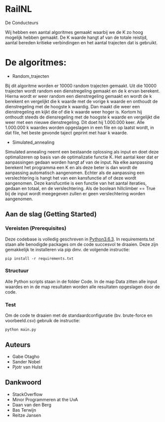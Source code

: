 # RailNL
De Conducteurs

Wij hebben een aantal algoritmes gemaakt waarbij we de K zo hoog mogelijk hebben gemaakt. De K waarde hangt af van de totale reistijd, aantal bereden kritieke verbindingen en het aantal trajecten dat is gebruikt.

# De algoritmes:

- Random_trajecten

Bij dit algoritme worden er 10000 random trajecten gemaakt. Uit die 10000 trajecten wordt random een dienstregeling gemaakt en de k ervan berekent. Hierna wordt er weer random een dienstregeling gemaakt en wordt de k berekent en vergelijkt die k waarde met de vorige k waarde en onthoudt de dienstregeling met de hoogste k waardig. Dan maakt die weer een dienstregeling en kijkt die of die k waarde weer hoger is. Kortom hij onthoudt steeds de diensregeling met de hoogste k waarde en vergelijkt die weer met een nieuwe dienstregeling. Dit doet hij 1.000.000 keer. Alle 1.000.000 k waardes worden opgeslagen in een file en op laatst wordt, in dat file, het beste gevonde taject geprint met haar k waarde.

- Simulated_annealing

Simulated annealing neemt een bestaande oplossing als input en doet deze optimalizeren op basis van de optimalizatie functie K. Het aantal keer dat er aanpassingen gedaan worden hangt af van de input. Na elke aanpassing berekent het programma een K en als deze beter is dan wordt de aanpassing automatisch aangenomen. Echter als de aanpassing een verslechtering is hangt het van een kansfunctie af of deze wordt aangenomen. Deze kansfucntie is een functie van het aantal iteraties, gedaan en totaal, en de verslechtering. Als de boolean hillclimber == True bij de input wordt meegegeven zullen er geen  verslechtering worden aangenomen.

## Aan de slag (Getting Started)

### Vereisten (Prerequisites)

Deze codebase is volledig geschreven in [Python3.6.3](https://www.python.org/downloads/). In requirements.txt staan alle benodigde packages om de code succesvol te draaien. Deze zijn gemakkelijk te installeren via pip dmv. de volgende instructie:

```
pip install -r requirements.txt
```

### Structuur

Alle Python scripts staan in de folder Code. In de map Data zitten alle input waardes en in de map resultaten worden alle resultaten opgeslagen door de code.

### Test

Om de code te draaien met de standaardconfiguratie (bv. brute-force en voorbeeld.csv) gebruik de instructie:

```
python main.py
```

## Auteurs

*   Gabe Otagho
*   Sander Nobel
*   Pjotr van Hulst


## Dankwoord

* StackOverflow
* Minor Programmeren at the UvA
* Daan van den Berg   
* Bas Terwijn
* Reitze Jansen
